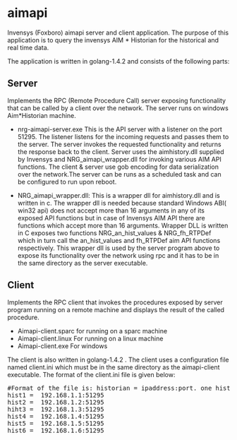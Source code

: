 # aimapi
Invensys (Foxboro) aimapi server and client application. The purpose of this application is to query the invensys AIM * Historian for the historical and real time data.

The application is written in golang-1.4.2 and consists of the following parts:

## Server
Implements the RPC (Remote Procedure Call) server exposing functionality that can be called by a client over the network. The server runs on windows Aim*Historian machine.

* nrg-aimapi-server.exe
This is the API server with a listener on  the port 51295. The listener listens for the incoming requests and passes them to the server. The server invokes the requested functionality and returns the response back to the client. 
Server uses the aimhistory.dll supplied by Invensys and NRG_aimapi_wrapper.dll for invoking various AIM API functions. The client & server use gob encoding for data serialization over the network.The server can be runs as a scheduled task and can be configured to run upon reboot. 

* NRG_aimapi_wrapper.dll:
This is a wrapper dll for aimhistory.dll  and is written in c. The wrapper dll is needed because standard Windows ABI( win32 api) does not  accept more than 16 arguments in any of its exposed API functions but in case of Invensys AIM API there are functions which accept more than 16 arguments. Wrapper DLL is written  in C exposes two functions NRG_an_hist_values &  NRG_fh_RTPDef which in turn call the  an_hist_values and fh_RTPDef aim API functions respectively. This wrapper dll is used by the server program above to expose its functionality over the network using rpc and it has to be in the same directory as the server executable.


## Client
Implements the RPC client that invokes the procedures exposed by server program running on a remote machine and displays the result of the called procedure.
*	Aimapi-client.sparc 
for running on a sparc machine
*	Aimapi-client.linux
        For running on a linux machine
* Aimapi-client.exe
        For windows

The client is also written in golang-1.4.2 . The client uses a configuration file named client.ini which must be in the same directory as the aimapi-client executable. The format of the client.ini file is given below:

<pre>#Format of the file is: historian = ipaddress:port. one historian per line
hist1 =  192.168.1.1:51295
hist2 =  192.168.1.2:51295
hiht3 =  192.168.1.3:51295
hist4 =  192.168.1.4:51295
hist5 =  192.168.1.5:51295
hist6 =  192.168.1.6:51295
</pre>
